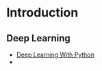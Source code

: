 Introduction
==

## Deep Learning

- [Deep Learning With Python](https://machinelearningmastery.com/deep-learning-with-python/)
- [](http://machinelearningmastery.com/introduction-python-deep-learning-library-tensorflow/)

